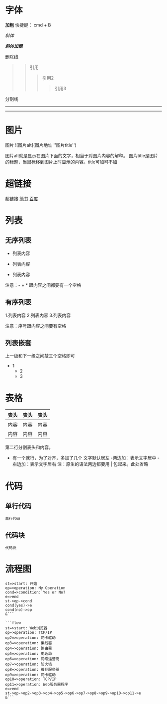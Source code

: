 # 字体
**加粗**
快捷键： cmd + B

*斜体*

***斜体加粗***

~~删除线~~

>>引用
>>>引用2
>>>>引用3

分割线
***
---

# 图片
图片
![图片alt](图片地址 ''图片title'')

图片alt就是显示在图片下面的文字，相当于对图片内容的解释。
图片title是图片的标题，当鼠标移到图片上时显示的内容。title可加可不加

# 超链接
超链接
[简书](http://jianshu.com)
[百度](http://baidu.com)

# 列表
## 无序列表

- 列表内容
+ 列表内容
* 列表内容

注意：- + * 跟内容之间都要有一个空格

## 有序列表

1.列表内容
2.列表内容
3.列表内容

注意：序号跟内容之间要有空格

## 列表嵌套

上一级和下一级之间敲三个空格即可

- 1
   - 2
   - 3

# 表格

| 表头 | 表头  | 表头 |
| ---- | :---: | ---: |
| 内容 | 内容  | 内容 |
| 内容 | 内容  | 内容 |

第二行分割表头和内容。
- 有一个就行，为了对齐，多加了几个
文字默认居左
-两边加：表示文字居中
-右边加：表示文字居右
注：原生的语法两边都要用 | 包起来。此处省略

# 代码

## 单行代码

`单行代码`

## 代码块

```
代码块
```

# 流程图

```flow
st=>start: 开始
op=>operation: My Operation
cond=>condition: Yes or No?
e=>end
st->op->cond
cond(yes)->e
cond(no)->op
&```

```flow
st=>start: Web浏览器
op=>operation: TCP/IP
op2=>operation: 网卡驱动
op3=>operation: 集线器
op4=>operation: 路由器
op5=>operation: 电话局
op6=>operation: 网络运营商
op7=>operation: 防火墙
op8=>operation: 缓存服务器
op9=>operation: 网卡驱动
op10=>operation: TCP/IP
op11=>operation: Web服务器程序
e=>end
st->op->op2->op3->op4->op5->op6->op7->op8->op9->op10->op11->e
&```